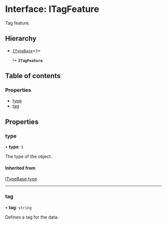 # Interface: ITagFeature

Tag feature.

## Hierarchy

- [`ITypeBase`](ITypeBase.md)<``3``\>

  ↳ **`ITagFeature`**

## Table of contents

### Properties

- [type](ITagFeature.md#type)
- [tag](ITagFeature.md#tag)

## Properties

### type

• **type**: ``3``

The type of the object.

#### Inherited from

[ITypeBase](ITypeBase.md).[type](ITypeBase.md#type)

___

### tag

• **tag**: `string`

Defines a tag for the data.
